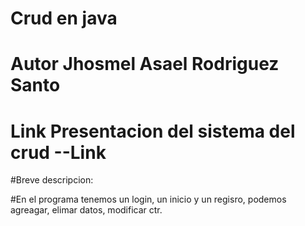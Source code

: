 # Crud en java

# Autor Jhosmel Asael Rodriguez Santo

# Link Presentacion del sistema del crud --Link 

#Breve descripcion:

#En el programa tenemos un login, un inicio y un regisro, podemos agreagar, elimar datos, modificar ctr.
